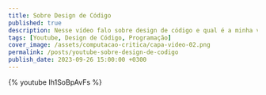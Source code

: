 ```yaml
---
title: Sobre Design de Código
published: true
description: Nesse vídeo falo sobre design de código e qual é a minha visão sobre determinados livros, práticas e princípios. Código bom e bem escrito é fruto de um contexto. Não se deixe levar pelo discurso moralista de alguns livros. 
tags: [Youtube, Design de Código, Programação]
cover_image: /assets/computacao-critica/capa-video-02.png
permalink: /posts/youtube-sobre-design-de-codigo
publish_date: 2023-09-26 15:00:00 +0300
---
```



{% youtube Ih1SoBpAvFs %}